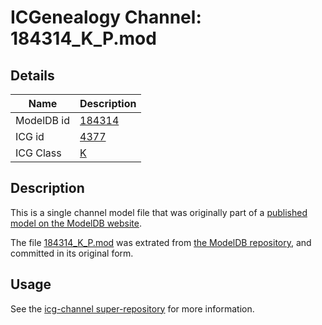 # ICGenealogy Channel: 184314\_K\_P.mod

## Details

Name | Description
---- | -----------
ModelDB id | [184314](http://senselab.med.yale.edu/ModelDB/ShowModel.cshtml?model=184314)
ICG id | [4377](http://icg.neurotheory.ox.ac.uk/channels/1/4377)
ICG Class | [K](http://icg.neurotheory.ox.ac.uk/channels/1)

## Description

This is a single channel model file that was originally part of a [published model on the ModelDB website](http://senselab.med.yale.edu/mModelDB/ShowModel.cshtml?model=184314).

The file [184314\_K\_P.mod](184314_K_P.mod) was extrated from [the ModelDB repository](http://senselab.med.yale.edu/ModelDB/ShowModel.cshtml?model=184314), and committed in its original form.

## Usage

See the [icg-channel super-repository](https://github.com/icgenealogy/icg-channels) for more information.